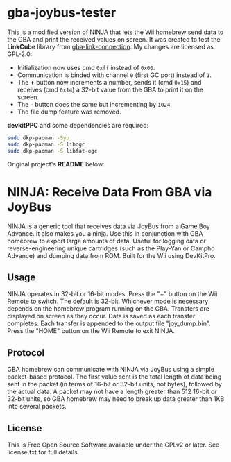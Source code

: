 # gba-joybus-tester

This is a modified version of NINJA that lets the Wii homebrew send data to the GBA and print the received values on screen. It was created to test the **LinkCube** library from [gba-link-connection](https://github.com/afska/gba-link-connection). My changes are licensed as GPL-2.0:
- Initialization now uses cmd `0xff` instead of `0x00`.
- Communication is binded with channel `0` (first GC port) instead of `1`.
- The **+** button now increments a number, sends it (cmd `0x15`) and receives (cmd `0x14`) a 32-bit value from the GBA to print it on the screen.
- The **-** button does the same but incrementing by `1024`.
- The file dump feature was removed.

**devkitPPC** and some dependencies are required:

```bash
sudo dkp-pacman -Syu
sudo dkp-pacman -S libogc
sudo dkp-pacman -S libfat-ogc
```

Original project's **README** below:

# NINJA: Receive Data From GBA via JoyBus

NINJA is a generic tool that receives data via JoyBus from a Game Boy Advance. It also makes you a ninja. Use this in conjunction with GBA homebrew to export large amounts of data. Useful for logging data or reverse-engineering unique cartridges (such as the Play-Yan or Campho Advance) and dumping data from ROM. Built for the Wii using DevKitPro.

## Usage
NINJA operates in 32-bit or 16-bit modes. Press the "+" button on the Wii Remote to switch. The default is 32-bit. Whichever mode is necessary depends on the homebrew program running on the GBA. Transfers are displayed on screen as they occur. Data is saved as each transfer completes. Each transfer is appended to the output file "joy_dump.bin". Press the "HOME" button on the Wii Remote to exit NINJA.

## Protocol
GBA homebrew can communicate with NINJA via JoyBus using a simple packet-based protocol. The first value sent is the total length of data being sent in the packet (in terms of 16-bit or 32-bit units, not bytes), followed by the actual data. A packet may not have a length greater than 512 16-bit or 32-bit units, so GBA homebrew may need to break up data greater than 1KB into several packets.

## License
This is Free Open Source Software available under the GPLv2 or later. See license.txt for full details.
